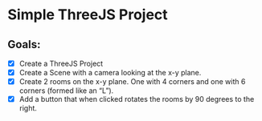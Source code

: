 # Simple ThreeJS Project

## Goals:
- [x] Create a ThreeJS Project
- [x] Create a Scene with a camera looking at the x-y plane.
- [x] Create 2 rooms on the x-y plane. One with 4 corners and one with 6 corners (formed like an “L”).
- [x] Add a button that when clicked rotates the rooms by 90 degrees to the right.